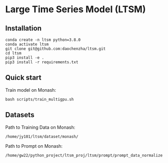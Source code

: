 # Large Time Series Model (LTSM)

## Installation
```
conda create -n ltsm python=3.8.0
conda activate ltsm
git clone git@github.com:daochenzha/ltsm.git
cd ltsm
pip3 install -e .
pip3 install -r requirements.txt
```

## Quick start
Train model on Monash:
```
bash scripts/train_multigpu.sh
```

## Datasets
Path to Training Data on Monash:
```
/home/jy101/ltsm/dataset/monash/
```

Path to Prompt on Monash:
```
/home/gw22/python_project/ltsm_proj/ltsm/prompt/prompt_data_normalize
```
